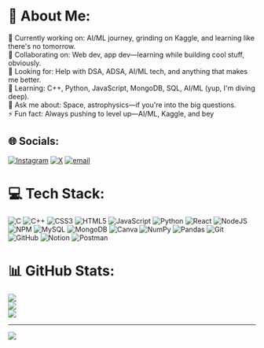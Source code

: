 # 💫 About Me:
🔭 Currently working on: AI/ML journey, grinding on Kaggle, and learning like there's no tomorrow.<br>👯 Collaborating on: Web dev, app dev—learning while building cool stuff, obviously.<br>🤝 Looking for: Help with DSA, ADSA, AI/ML tech, and anything that makes me better.<br>🌱 Learning: C++, Python, JavaScript, MongoDB, SQL, AI/ML (yup, I'm diving deep).<br>💬 Ask me about: Space, astrophysics—if you're into the big questions.<br>⚡ Fun fact: Always pushing to level up—AI/ML, Kaggle, and bey


## 🌐 Socials:
[![Instagram](https://img.shields.io/badge/Instagram-%23E4405F.svg?logo=Instagram&logoColor=white)](https://instagram.com/abcdefhi_pri) [![X](https://img.shields.io/badge/X-black.svg?logo=X&logoColor=white)](https://x.com/rrrkive_pri) [![email](https://img.shields.io/badge/Email-D14836?logo=gmail&logoColor=white)](mailto:priyankar.majumdar1206@gmail.com) 

# 💻 Tech Stack:
![C](https://img.shields.io/badge/c-%2300599C.svg?style=for-the-badge&logo=c&logoColor=white) ![C++](https://img.shields.io/badge/c++-%2300599C.svg?style=for-the-badge&logo=c%2B%2B&logoColor=white) ![CSS3](https://img.shields.io/badge/css3-%231572B6.svg?style=for-the-badge&logo=css3&logoColor=white) ![HTML5](https://img.shields.io/badge/html5-%23E34F26.svg?style=for-the-badge&logo=html5&logoColor=white) ![JavaScript](https://img.shields.io/badge/javascript-%23323330.svg?style=for-the-badge&logo=javascript&logoColor=%23F7DF1E) ![Python](https://img.shields.io/badge/python-3670A0?style=for-the-badge&logo=python&logoColor=ffdd54) ![React](https://img.shields.io/badge/react-%2320232a.svg?style=for-the-badge&logo=react&logoColor=%2361DAFB) ![NodeJS](https://img.shields.io/badge/node.js-6DA55F?style=for-the-badge&logo=node.js&logoColor=white) ![NPM](https://img.shields.io/badge/NPM-%23CB3837.svg?style=for-the-badge&logo=npm&logoColor=white) ![MySQL](https://img.shields.io/badge/mysql-4479A1.svg?style=for-the-badge&logo=mysql&logoColor=white) ![MongoDB](https://img.shields.io/badge/MongoDB-%234ea94b.svg?style=for-the-badge&logo=mongodb&logoColor=white) ![Canva](https://img.shields.io/badge/Canva-%2300C4CC.svg?style=for-the-badge&logo=Canva&logoColor=white) ![NumPy](https://img.shields.io/badge/numpy-%23013243.svg?style=for-the-badge&logo=numpy&logoColor=white) ![Pandas](https://img.shields.io/badge/pandas-%23150458.svg?style=for-the-badge&logo=pandas&logoColor=white) ![Git](https://img.shields.io/badge/git-%23F05033.svg?style=for-the-badge&logo=git&logoColor=white) ![GitHub](https://img.shields.io/badge/github-%23121011.svg?style=for-the-badge&logo=github&logoColor=white) ![Notion](https://img.shields.io/badge/Notion-%23000000.svg?style=for-the-badge&logo=notion&logoColor=white) ![Postman](https://img.shields.io/badge/Postman-FF6C37?style=for-the-badge&logo=postman&logoColor=white)
# 📊 GitHub Stats:
![](https://github-readme-stats.vercel.app/api?username=Sushitrashhhh&theme=dark&hide_border=false&include_all_commits=false&count_private=false)<br/>
![](https://github-readme-streak-stats.herokuapp.com/?user=Sushitrashhhh&theme=dark&hide_border=false)<br/>
![](https://github-readme-stats.vercel.app/api/top-langs/?username=Sushitrashhhh&theme=dark&hide_border=false&include_all_commits=false&count_private=false&layout=compact)

---
[![](https://visitcount.itsvg.in/api?id=Sushitrashhhh&icon=0&color=0)](https://visitcount.itsvg.in)

<!-- Proudly created with GPRM ( https://gprm.itsvg.in ) -->
